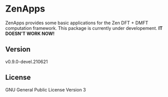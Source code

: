 # ZenApps

ZenApps provides some basic applications for the Zen DFT + DMFT computation framework. This package is currently under developement. **IT DOESN'T WORK NOW!**

## Version

v0.9.0-devel.210621

## License

GNU General Public License Version 3
